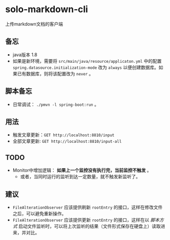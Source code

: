 # solo-markdown-cli
上传markdown文档的客户端

## 备忘
- java版本 1.8
- 如果是新环境，需要将 `src/main/java/resource/applicaton.yml` 中的配置 `spring.datasource.initialization-mode` 改为 `always` 以便创建数据库。如果已有数据库，则将该配置改为 `never` 。

## 脚本备忘
- 日常调试： `./pmvn -l spring-boot:run` 。

## 用法
- 触发文章更新：`GET http://localhost:8810/input`
- 全部文章更新: `GET http://localhost:8810/input-all`

## TODO
- Monitor中增加逻辑： **如果上一个监控没有执行完，当前监控不触发** 。
  - 或者，当同时运行的监听到达一定数量，就不触发新监听了。
  
## 建议
- `FileAlterationObserver` 应该提供刷新 `rootEntry` 的接口，这样在修改文件之后，可以避免重新操作。
- `FileAlterationObserver` 应该提供更新 `rootEntry` 的接口，这样在以 *脚本方式* 启动文件监听时，可以将上次监听的结果（文件形式保存在硬盘上）读取进来，并对比。